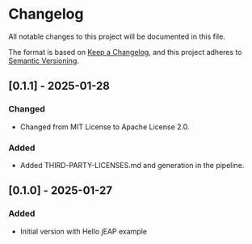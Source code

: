 # Changelog

All notable changes to this project will be documented in this file.

The format is based on [Keep a Changelog](https://keepachangelog.com/en/1.0.0/), and this project adheres
to [Semantic Versioning](https://semver.org/spec/v2.0.0.html).

## [0.1.1] - 2025-01-28

### Changed

- Changed from MIT License to Apache License 2.0.

### Added

- Added THIRD-PARTY-LICENSES.md and generation in the pipeline. 

## [0.1.0] - 2025-01-27

### Added

- Initial version with Hello jEAP example

